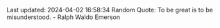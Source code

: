 Last updated: 2024-04-02 16:58:34
Random Quote: To be great is to be misunderstood. - Ralph Waldo Emerson
